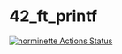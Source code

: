 # 42_ft_printf
[![norminette Actions Status](https://github.com/EricaSugui/42_ft_printf/workflows/norminette/badge.svg)](https://github.com/EricaSugui/42_ft_prntf/actions)
